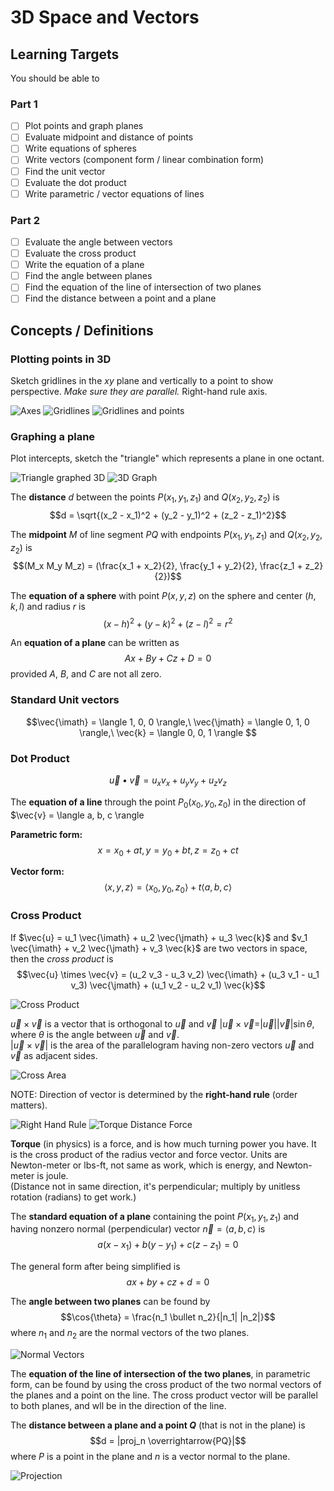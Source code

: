 # 3D Space and Vectors

<!--https://en.wikipedia.org/wiki/Cross_product-->

## Learning Targets

You should be able to

### Part 1
- [ ] Plot points and graph planes
- [ ] Evaluate midpoint and distance of points
- [ ] Write equations of spheres
- [ ] Write vectors (component form / linear combination form)
- [ ] Find the unit vector
- [ ] Evaluate the dot product
- [ ] Write parametric / vector equations of lines

### Part 2
- [ ] Evaluate the angle between vectors
- [ ] Evaluate the cross product
- [ ] Write the equation of a plane
- [ ] Find the angle between planes
- [ ] Find the equation of the line of intersection of two planes
- [ ] Find the distance between a point and a plane

## Concepts / Definitions

### Plotting points in 3D

Sketch gridlines in the $xy$ plane and vertically to a point to show perspective. *Make sure they are parallel.* Right-hand rule axis.

![Axes](assets/3d_space_and_vectors_1.svg)
![Gridlines](assets/3d_space_and_vectors_2.png)
![Gridlines and points](assets/3d_space_and_vectors_3.png)

### Graphing a plane

Plot intercepts, sketch the "triangle" which represents a plane in one octant.

![Triangle graphed 3D](assets/3d_space_and_vectors_4.png)
![3D Graph](assets/3d_space_and_vectors_5.png)

The **distance** $d$ between the points $P(x_1, y_1, z_1)$ and $Q(x_2, y_2, z_2)$ is
$$d = \sqrt{(x_2 - x_1)^2 + (y_2 - y_1)^2 + (z_2 - z_1)^2}$$

The **midpoint** $M$ of line segment $PQ$ with endpoints $P(x_1, y_1, z_1)$ and $Q(x_2, y_2, z_2)$ is
$$(M_x M_y M_z) = (\frac{x_1 + x_2}{2}, \frac{y_1 + y_2}{2}, \frac{z_1 + z_2}{2})$$

The **equation of a sphere** with point $P(x, y, z)$ on the sphere and center $(h, k, l)$ and radius $r$ is
$$(x-h)^2 + (y-k)^2 + (z-l)^2 = r^2$$

An **equation of a plane** can be written as
$$Ax + By + Cz + D = 0$$
provided $A$, $B$, and $C$ are not all zero.

### Standard Unit vectors

$$\vec{\imath} = \langle 1, 0, 0 \rangle,\ \vec{\jmath} = \langle 0, 1, 0 \rangle,\ \vec{k} = \langle 0, 0, 1 \rangle $$

### Dot Product

$$\vec{u} \bullet \vec{v} = u_x v_x + u_y v_y + u_z v_z$$

The **equation of a line** through the point $P_0 (x_0, y_0, z_0)$ in the direction of $\vec{v} = \langle a, b, c \rangle

**Parametric form:**
$$x = x_0 + at, y = y_0 + bt, z = z_0 + ct$$

**Vector form:**
$$\langle x, y, z \rangle = \langle x_0, y_0, z_0 \rangle + t \langle a, b, c \rangle$$

### Cross Product

If $\vec{u} = u_1 \vec{\imath} + u_2 \vec{\jmath} + u_3 \vec{k}$ and $v_1 \vec{\imath} + v_2 \vec{\jmath} + v_3 \vec{k}$ are two vectors in space, then the *cross product* is
$$\vec{u} \times \vec{v} = (u_2 v_3 - u_3 v_2) \vec{\imath} + (u_3 v_1 - u_1 v_3) \vec{\jmath} + (u_1 v_2 - u_2 v_1) \vec{k}$$

![Cross Product](assets/3d_space_and_vectors_6.png)

$\vec{u} \times \vec{v}$ is a vector that is orthogonal to $\vec{u}$ and $\vec{v}$ $| \vec{u} \times \vec{v} = |\vec{u}| |\vec{v}| \sin{\theta}$, where $\theta$ is the angle between $\vec{u}$ and $\vec{v}$.\
$|\vec{u} \times \vec{v} |$ is the area of the parallelogram having non-zero vectors $\vec{u}$ and $\vec{v}$ as adjacent sides.

![Cross Area](assets/3d_space_and_vectors_7.png)

NOTE: Direction of vector is determined by the **right-hand rule** (order matters).

![Right Hand Rule](assets/3d_space_and_vectors_8.svg)
![Torque Distance Force](assets/3d_space_and_vectors_9.jpg)

**Torque** (in physics) is a force, and is how much turning power you have. It is the cross product of the radius vector and force vector. Units are Newton-meter or lbs-ft, not same as work, which is energy, and Newton-meter is joule.\
(Distance not in same direction, it's perpendicular; multiply by unitless rotation (radians) to get work.)

The **standard equation of a plane** containing the point $P (x_1, y_1, z_1)$ and having nonzero normal (perpendicular) vector $\vec{n} = \langle a, b, c \rangle$ is
$$a(x - x_1) + b(y - y_1) + c(z - z_1) = 0$$

The general form after being simplified is
$$ax + by + cz + d = 0$$

The **angle between two planes** can be found by
$$\cos{\theta} = \frac{n_1 \bullet n_2}{|n_1| |n_2|}$$
where $n_1$ and $n_2$ are the normal vectors of the two planes.

![Normal Vectors](assets/3d_space_and_vectors_10.jpg)

The **equation of the line of intersection of the two planes**, in parametric form, can be found by using the cross product of the two normal vectors of the planes and a point on the line. The cross product vector will be parallel to both planes, and wll be in the direction of the line.

The **distance between a plane and a point $Q$** (that is not in the plane) is
$$d = |proj_n \overrightarrow{PQ}|$$
where $P$ is a point in the plane and $n$ is a vector normal to the plane.

![Projection](assets/3d_space_and_vectors_11.png)
